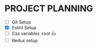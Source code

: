 # PROJECT PLANNING

- [ ] Git Setup
- [x] Eslint Setup
- [ ] Css variables :root 👍
- [ ] Redux setup
